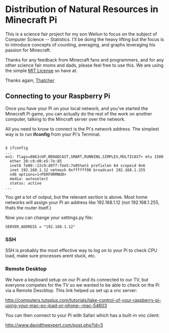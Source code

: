 # Distribution of Natural Resources in Minecraft Pi

This is a science fair project for my son Weilun to focus on the subject of
Computer Science -- Statistics.  I'll be doing the heavy lifting but the focus
is to introduce concepts of counting, averaging, and graphs leveraging his
passion for Minecraft.

Thanks for any feedback from Minecraft fans and programmers, and for any other
science fair moms and dads, please feel free to use this.  We are using the
simple [MIT License] so have at.

Thanks again,
[Thatcher]

[MIT License]: http://opensource.org/licenses/MIT
[Thatcher]: http://github.com/thatcher/

## Connecting to your Raspberry Pi

Once you have your Pi on your local network, and you've started the Minecraft Pi
game, you can actually do the rest of the work on another computer, talking to
the Mincraft server over the network.

All you need to know to connect is the Pi's network address.  The simplest way
is to run **ifconfig** from your Pi's Terminal.

```

$ ifconfig
...
en1: flags=8863<UP,BROADCAST,SMART,RUNNING,SIMPLEX,MULTICAST> mtu 1500
  ether 20:c9:d0:e5:7e:85
  inet6 fe80::22c9:d0ff:fee5:7e85%en1 prefixlen 64 scopeid 0x6
  inet 192.168.1.12 netmask 0xffffff00 broadcast 192.168.1.255
  nd6 options=1<PERFORMNUD>
  media: autoselect
  status: active
...

```

You get a lot of output, but the relevant section is above.  Most home networks
will assign your Pi an address like 192.168.1.12 (not 192.168.1.255, thats the
router itself.)

Now you can change your settings.py file:

```{python}
SERVER_ADDRESS = "192.168.1.12"
```

### SSH
SSH is probably the most effective way to log on to your Pi to check CPU load,
make sure processes arent stuck, etc.

### Remote Desktop
We have a keyboard setup on our Pi and its connected to our TV, but everyone
competes for the TV so we wanted to be able to check on the Pi via a Remote
Descktop.  This link helped us set up a vnc server:

http://computers.tutsplus.com/tutorials/take-control-of-your-raspberry-pi-using-your-mac-pc-ipad-or-phone--mac-54603

You can then connect to your Pi with Safari which has a built-in vnc client:

http://www.davidtheexpert.com/post.php?id=5
